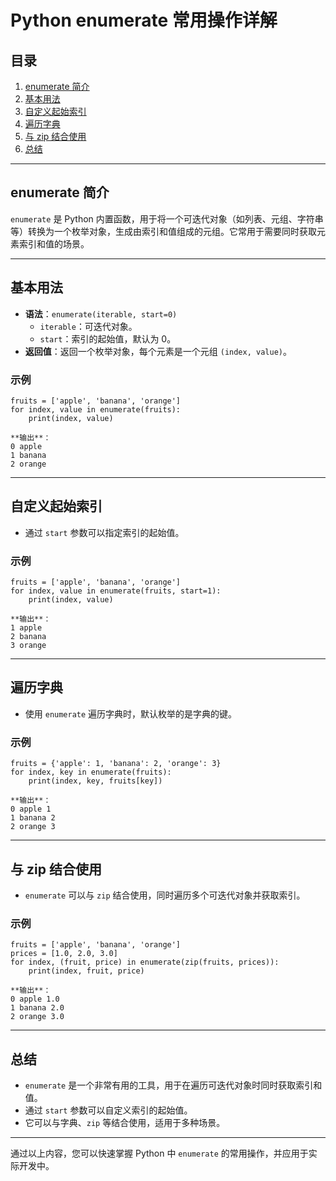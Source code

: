 # Python enumerate 常用操作详解

## 目录
1. [enumerate 简介](#enumerate-简介)
2. [基本用法](#基本用法)
3. [自定义起始索引](#自定义起始索引)
4. [遍历字典](#遍历字典)
5. [与 zip 结合使用](#与-zip-结合使用)
6. [总结](#总结)

---

## enumerate 简介
`enumerate` 是 Python 内置函数，用于将一个可迭代对象（如列表、元组、字符串等）转换为一个枚举对象，生成由索引和值组成的元组。它常用于需要同时获取元素索引和值的场景。

---

## 基本用法
- **语法**：`enumerate(iterable, start=0)`
  - `iterable`：可迭代对象。
  - `start`：索引的起始值，默认为 0。
- **返回值**：返回一个枚举对象，每个元素是一个元组 `(index, value)`。

### 示例
```
fruits = ['apple', 'banana', 'orange']
for index, value in enumerate(fruits):
    print(index, value)

**输出**：
0 apple
1 banana
2 orange
```
---

## 自定义起始索引
- 通过 `start` 参数可以指定索引的起始值。

### 示例
```
fruits = ['apple', 'banana', 'orange']
for index, value in enumerate(fruits, start=1):
    print(index, value)

**输出**：
1 apple
2 banana
3 orange
```
---

## 遍历字典
- 使用 `enumerate` 遍历字典时，默认枚举的是字典的键。

### 示例
```
fruits = {'apple': 1, 'banana': 2, 'orange': 3}
for index, key in enumerate(fruits):
    print(index, key, fruits[key])

**输出**：
0 apple 1
1 banana 2
2 orange 3
```
---

## 与 zip 结合使用
- `enumerate` 可以与 `zip` 结合使用，同时遍历多个可迭代对象并获取索引。

### 示例
```
fruits = ['apple', 'banana', 'orange']
prices = [1.0, 2.0, 3.0]
for index, (fruit, price) in enumerate(zip(fruits, prices)):
    print(index, fruit, price)

**输出**：
0 apple 1.0
1 banana 2.0
2 orange 3.0
```
---

## 总结
- `enumerate` 是一个非常有用的工具，用于在遍历可迭代对象时同时获取索引和值。
- 通过 `start` 参数可以自定义索引的起始值。
- 它可以与字典、`zip` 等结合使用，适用于多种场景。

---

通过以上内容，您可以快速掌握 Python 中 `enumerate` 的常用操作，并应用于实际开发中。
